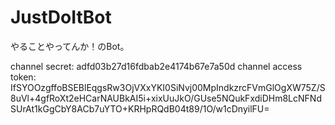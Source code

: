 # JustDoItBot

やることやってんか！のBot。

channel secret: adfd03b27d16fdbab2e4174b67e7a50d
channel access token: IfSYOOzgffoBSEBlEqgsRw3OjVXxYKI0SiNvj00MpIndkzrcFVmGlOgXW75Z/S8uVl+4gfRoXt2eHCarNAUBkAI5i+xixUuJkO/GUse5NQukFxdiDHm8LcNFNdSUrAt1kGgCbY8ACb7uYTO+KRHpRQdB04t89/1O/w1cDnyilFU=
